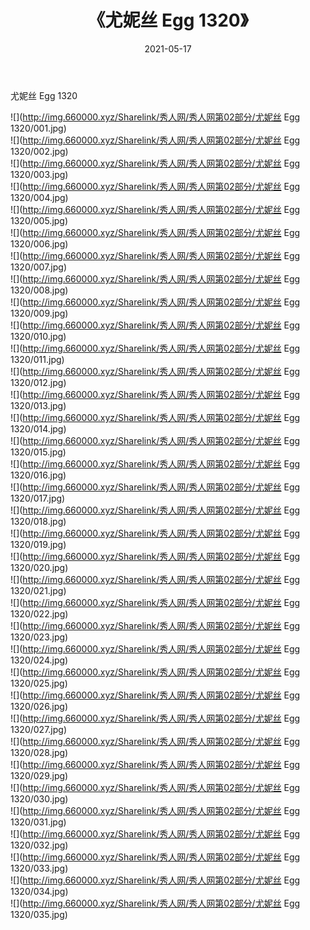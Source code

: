 ﻿---
layout: post
title:  《尤妮丝 Egg 1320》
date:   2021-05-17
img: http://img.660000.xyz/Sharelink/秀人网/秀人网第02部分/尤妮丝 Egg 1320/000.jpg
categories: [美女, 清纯, 唯美]
---

尤妮丝 Egg 1320

  ![](http://img.660000.xyz/Sharelink/秀人网/秀人网第02部分/尤妮丝 Egg 1320/001.jpg) <br> ![](http://img.660000.xyz/Sharelink/秀人网/秀人网第02部分/尤妮丝 Egg 1320/002.jpg) <br> ![](http://img.660000.xyz/Sharelink/秀人网/秀人网第02部分/尤妮丝 Egg 1320/003.jpg) <br> ![](http://img.660000.xyz/Sharelink/秀人网/秀人网第02部分/尤妮丝 Egg 1320/004.jpg) <br> ![](http://img.660000.xyz/Sharelink/秀人网/秀人网第02部分/尤妮丝 Egg 1320/005.jpg) <br> ![](http://img.660000.xyz/Sharelink/秀人网/秀人网第02部分/尤妮丝 Egg 1320/006.jpg) <br> ![](http://img.660000.xyz/Sharelink/秀人网/秀人网第02部分/尤妮丝 Egg 1320/007.jpg) <br> ![](http://img.660000.xyz/Sharelink/秀人网/秀人网第02部分/尤妮丝 Egg 1320/008.jpg) <br> ![](http://img.660000.xyz/Sharelink/秀人网/秀人网第02部分/尤妮丝 Egg 1320/009.jpg) <br> ![](http://img.660000.xyz/Sharelink/秀人网/秀人网第02部分/尤妮丝 Egg 1320/010.jpg) <br> ![](http://img.660000.xyz/Sharelink/秀人网/秀人网第02部分/尤妮丝 Egg 1320/011.jpg) <br> ![](http://img.660000.xyz/Sharelink/秀人网/秀人网第02部分/尤妮丝 Egg 1320/012.jpg) <br> ![](http://img.660000.xyz/Sharelink/秀人网/秀人网第02部分/尤妮丝 Egg 1320/013.jpg) <br> ![](http://img.660000.xyz/Sharelink/秀人网/秀人网第02部分/尤妮丝 Egg 1320/014.jpg) <br> ![](http://img.660000.xyz/Sharelink/秀人网/秀人网第02部分/尤妮丝 Egg 1320/015.jpg) <br> ![](http://img.660000.xyz/Sharelink/秀人网/秀人网第02部分/尤妮丝 Egg 1320/016.jpg) <br> ![](http://img.660000.xyz/Sharelink/秀人网/秀人网第02部分/尤妮丝 Egg 1320/017.jpg) <br> ![](http://img.660000.xyz/Sharelink/秀人网/秀人网第02部分/尤妮丝 Egg 1320/018.jpg) <br> ![](http://img.660000.xyz/Sharelink/秀人网/秀人网第02部分/尤妮丝 Egg 1320/019.jpg) <br> ![](http://img.660000.xyz/Sharelink/秀人网/秀人网第02部分/尤妮丝 Egg 1320/020.jpg) <br> ![](http://img.660000.xyz/Sharelink/秀人网/秀人网第02部分/尤妮丝 Egg 1320/021.jpg) <br> ![](http://img.660000.xyz/Sharelink/秀人网/秀人网第02部分/尤妮丝 Egg 1320/022.jpg) <br> ![](http://img.660000.xyz/Sharelink/秀人网/秀人网第02部分/尤妮丝 Egg 1320/023.jpg) <br> ![](http://img.660000.xyz/Sharelink/秀人网/秀人网第02部分/尤妮丝 Egg 1320/024.jpg) <br> ![](http://img.660000.xyz/Sharelink/秀人网/秀人网第02部分/尤妮丝 Egg 1320/025.jpg) <br> ![](http://img.660000.xyz/Sharelink/秀人网/秀人网第02部分/尤妮丝 Egg 1320/026.jpg) <br> ![](http://img.660000.xyz/Sharelink/秀人网/秀人网第02部分/尤妮丝 Egg 1320/027.jpg) <br> ![](http://img.660000.xyz/Sharelink/秀人网/秀人网第02部分/尤妮丝 Egg 1320/028.jpg) <br> ![](http://img.660000.xyz/Sharelink/秀人网/秀人网第02部分/尤妮丝 Egg 1320/029.jpg) <br> ![](http://img.660000.xyz/Sharelink/秀人网/秀人网第02部分/尤妮丝 Egg 1320/030.jpg) <br> ![](http://img.660000.xyz/Sharelink/秀人网/秀人网第02部分/尤妮丝 Egg 1320/031.jpg) <br> ![](http://img.660000.xyz/Sharelink/秀人网/秀人网第02部分/尤妮丝 Egg 1320/032.jpg) <br> ![](http://img.660000.xyz/Sharelink/秀人网/秀人网第02部分/尤妮丝 Egg 1320/033.jpg) <br> ![](http://img.660000.xyz/Sharelink/秀人网/秀人网第02部分/尤妮丝 Egg 1320/034.jpg) <br> ![](http://img.660000.xyz/Sharelink/秀人网/秀人网第02部分/尤妮丝 Egg 1320/035.jpg) <br>